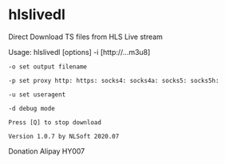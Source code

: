 # hlslivedl
Direct Download TS files from HLS Live stream

Usage: hlslivedl [options] -i [http://...m3u8]

    -o set output filename
    
    -p set proxy http: https: socks4: socks4a: socks5: socks5h:
    
    -u set useragent
    
    -d debug mode
    
    Press [Q] to stop download
    
    Version 1.0.7 by NLSoft 2020.07
    
Donation Alipay HY007
